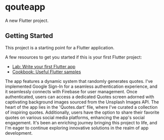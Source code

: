 # qouteapp

A new Flutter project.

## Getting Started

This project is a starting point for a Flutter application.

A few resources to get you started if this is your first Flutter project:

- [Lab: Write your first Flutter app](https://docs.flutter.dev/get-started/codelab)
- [Cookbook: Useful Flutter samples](https://docs.flutter.dev/cookbook)

 The app features a dynamic system that randomly generates quotes. I've implemented Google Sign-In for a seamless authentication experience, and it seamlessly connects with Firebase for user management. Once authenticated, users can access a dedicated Quotes screen adorned with captivating background images sourced from the Unsplash Images API. The heart of the app lies in the 'Quotes.dart' file, where I've curated a collection of inspiring quotes. Additionally, users have the option to share their favorite quotes on various social media platforms, enhancing the app's social engagement. It's been an enriching journey bringing this project to life, and I'm eager to continue exploring innovative solutions in the realm of app development.
